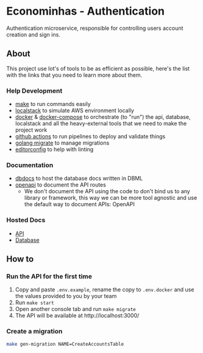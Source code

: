 # Econominhas - Authentication

Authentication microservice, responsible for controlling users account creation and sign ins.

## About

This project use lot's of tools to be as efficient as possible, here's the list with the links that you need to learn more about them.

### Help Development

- [make](https://makefiletutorial.com/) to run commands easily
- [localstack](https://www.localstack.cloud/) to simulate AWS environment locally
- [docker](https://www.docker.com/) & [docker-compose](https://docs.docker.com/compose/) to orchestrate (to "run") the api, database, localstack and all the heavy-external tools that we need to make the project work
- [github actions](https://docs.github.com/en/actions) to run pipelines to deploy and validate things
- [golang migrate](https://github.com/golang-migrate/migrate) to manage migrations
- [editorconfig](https://editorconfig.org/) to help with linting

### Documentation

- [dbdocs](https://dbdocs.io/) to host the database docs written in DBML
- [openapi](https://www.openapis.org/) to document the API routes
  - We don't document the API using the code to don't bind us to any library or framework, this way we can be more tool agnostic and use the default way to document APIs: OpenAPI

### Hosted Docs

- [API](https://econominhas.readme.io/reference/)
- [Database](https://dbdocs.io/henriqueleite42/Econominhas?view=relationships)

## How to

### Run the API for the first time

1. Copy and paste `.env.example`, rename the copy to `.env.docker` and use the values provided to you by your team
2. Run `make start`
3. Open another console tab and run `make migrate`
4. The API will be available at http://localhost:3000/

### Create a migration

```sh
make gen-migration NAME=CreateAccountsTable
```
